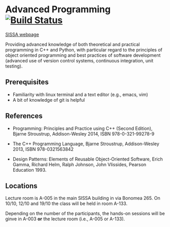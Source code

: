 # Advanced Programming [![Build Status](https://travis-ci.org/asartori86/advanced-programming.svg?branch=master)](https://travis-ci.org/asartori86/advanced-programming)

[SISSA webpage](http://www.math.sissa.it/course/phd-course-master-course/advanced-programming)

Providing advanced knowledge of both theoretical and practical
programming in C++ and Python, with particular regard to the
principles of object oriented programming and best practices of
software development (advanced use of version control systems,
continuous integration, unit testing).

## Prerequisites
- Familiarity with linux terminal and a text editor (e.g., emacs, vim)
- A bit of knowledge of git is helpful

## References

- Programming: Principles and Practice using C++ (Second Edition),
  Bjarne Stroustrup, Addison-Wesley 2014, ISBN 978-0-321-99278-9

 - The C++ Programming Language, Bjarne Stroustrup, Addison-Wesley
   2013, ISBN 978-0321563842
 
- Design Patterns: Elements of Reusable Object-Oriented Software,
  Erich Gamma, Richard Helm, Ralph Johnson, John Vlissides, Pearson
  Education 1993.

## Locations
Lecture room is A-005 in the main SISSA building in via Bonomea 265.
On 10/10, 12/10 and 19/10 the class will be held in room A-133.

Depending on the number of the participants, the hands-on sessions will be ginve in A-003 **or** the lecture room (i.e., A-005 or A-133).
